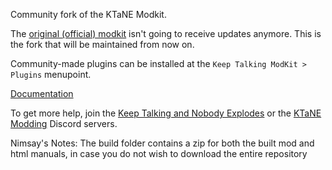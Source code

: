 Community fork of the KTaNE Modkit.

The [original (official) modkit](https://github.com/keeptalkinggame/ktanemodkit) isn't going to receive updates anymore. This is the fork that will be maintained from now on.

Community-made plugins can be installed at the `Keep Talking ModKit > Plugins` menupoint.

[Documentation](https://github.com/Qkrisi/ktanemodkit/wiki)

To get more help, join the [Keep Talking and Nobody Explodes](https://discord.gg/ktane) or the [KTaNE Modding](https://discord.gg/qzy7Gdz) Discord servers.

Nimsay's Notes: The build folder contains a zip for both the built mod and html manuals, in case you do not wish to download the entire repository